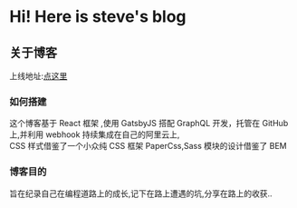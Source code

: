 # Hi! Here is steve's blog

## 关于博客

上线地址:[点这里](http://47.97.171.84)

### 如何搭建

这个博客基于 React 框架 ,使用 GatsbyJS 搭配 GraphQL 开发，托管在 GitHub 上,并利用 webhook 持续集成在自己的阿里云上,  
CSS 样式借鉴了一个小众纯 CSS 框架 PaperCss,Sass 模块的设计借鉴了 BEM

### 博客目的

旨在纪录自己在编程道路上的成长,记下在路上遭遇的坑,分享在路上的收获..
